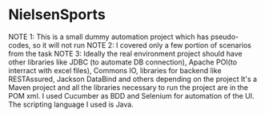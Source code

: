 # NielsenSports
NOTE 1: This is a small dummy automation project which has pseudo-codes, so it will not run
NOTE 2: I covered only a few portion of scenarios from the task
NOTE 3: Ideally the real environment project should have other libraries like JDBC (to automate DB connection), Apache POI(to interract with excel files), Commons IO, 
libraries for backend like RESTAssured, Jackson DataBind and others depending on the project 
It's a Maven project and all the libraries necessary to run the project are in the POM xml. I used Cucumber as BDD and Selenium for automation of the UI. 
The scripting language I used is Java. 
